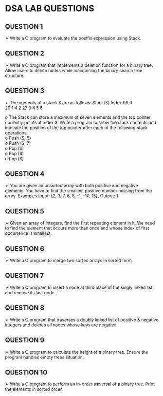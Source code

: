 # DSA LAB QUESTIONS

## QUESTION 1

➢ Write a C program to evaluate the postfix expression using Stack. 

## QUESTION 2

➢ Write a C program that implements a deletion function for a binary tree. Allow users to delete nodes while maintaining the binary search tree structure. 

## QUESTION 3

➢ The contents of a stack S are as follows: 
Stack(S)  Index 
99        0           
20        1
4         2
27        3
          4
          5
          6

            
o The Stack can store a maximum of seven elements and the top pointer currently 
points at index 3. Write a program to show the stack contents and indicate the position 
of the top pointer after each of the following stack operations:   
o Push (S, 5)    
o Push (S, 7)    
o Pop (S)    
o Pop (S)    
o Pop (S) 

## QUESTION 4

➢ You are given an unsorted array with both positive and negative elements. You have to find 
the smallest positive number missing from the array. Examples Input: {2, 3, 7, 6, 8, -1, -10, 
15}, Output: 1  

## QUESTION 5

➢ Given an array of integers, find the first repeating element in it. We need to find the element 
that occurs more than once and whose index of first occurrence is smallest. 

## QUESTION 6

➢ Write a C program to merge two sorted arrays in sorted form. 

## QUESTION 7
➢ Write a C program to insert a node at third place of the singly linked list and remove its last 
node. 

## QUESTION 8

➢ Write a C program that traverses a doubly linked list of positive & negative integers and 
deletes all nodes whose keys are negative. 

## QUESTION 9

➢ Write a C program to calculate the height of a binary tree. Ensure the program handles empty 
trees situation.

## QUESTION 10
➢ Write a C program to perform an in-order traversal of a binary tree. Print the elements in 
sorted order.
